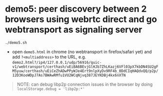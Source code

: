 # demo5: peer discovery between 2 browsers using webrtc direct and go webtransport as signaling server

```
./demo5.sh
```
- open `demo5.html` in chrome (no webtransport in firefox/safari yet) and add `?<multiaddress>` to the URL, e.g. `demo2.html?/ip4/127.0.0.1/udp/56916/quic-v1/webtransport/certhash/uEiBA6BEvjGlHJb7ZhLKazj6VFl03pX7kbDN4SU2gFM5yuw/certhash/uEiCeZhADwPPyWJe4Ert9nlpXyDv9RF4b_0DdCIqHAQdvQQ/p2p/12D3KooWDpJ7As7BWAwRMfu1VU2WCqNjvq387JEYKDBj4kx6nXTN`
> NOTE: can debug libp2p connection issues in the browser by doing `localStorage.debug = 'libp2p:*'`

